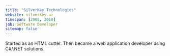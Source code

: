 ```yaml
---
title: "SilverKey Technologies"
website: silverkey.az
timespan: [2008, 2010]
job: Software Developer
sitemap: false
---
```


Started as an HTML cutter. Then became a web application developer using C#/.NET solutions.
